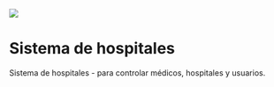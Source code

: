 ![](https://raw.githubusercontent.com/leandrotomassini/Sistema-de-hospitales/main/logo.jpg)
# Sistema de hospitales
Sistema de hospitales - para controlar médicos, hospitales y usuarios.
